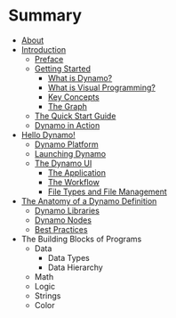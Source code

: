 # Summary

* [About](README.md)
* [Introduction](01_Introduction/1_introduction.md)
   * [Preface](01_Introduction/1-1_preface.md)
   * [Getting Started](01_Introduction/1-2_getting_started.md)
       * [What is Dynamo?](01_Introduction/1-2-1_what_is_dynamo.md)
       * [What is Visual Programming?](01_Introduction/1-2-2_what_is_visual_programming.md)
       * [Key Concepts](01_Introduction/1-2-3_key_concepts.md)
       * [The Graph](01_Introduction/1-2-4_the_graph.md)
   * [The Quick Start Guide](01_Introduction/1-3_the_quick_start_guide.md)
   * [Dynamo in Action](01_Introduction/1-4_dynamo_in_action.md)
* [Hello Dynamo!](02_Hello-Dynamo/2_hello_dynamo.md)
   * [Dynamo Platform](02_Hello-Dynamo/2-1_dynamo_platform.md)
   * [Launching Dynamo](02_Hello-Dynamo/2-2_launching_dynamo.md)
   * [The Dynamo UI](02_Hello-Dynamo/2-3_the_dynamo_ui.md)
       * [The Application](02_Hello-Dynamo/2-3-1_the_application.md)
       * [The Workflow](02_Hello-Dynamo/2-3-2_the_workflow.md)
       * [File Types and File Management](02_Hello-Dynamo/2-3-3_file_types_and_management.md)
* [The Anatomy of a Dynamo Definition](03_Anatomy-of-a-Dynamo-Definition/3_anatomy-of-a-dynamo-definition.md)
   * [Dynamo Libraries](03_Anatomy-of-a-Dynamo-Definition/3-1_dynamo_libraries.md)
   * [Dynamo Nodes](03_Anatomy-of-a-Dynamo-Definition/3-2_dynamo_nodes.md)
   * [Best Practices](03_Anatomy-of-a-Dynamo-Definition/3-3_best_practices.md)
* The Building Blocks of Programs
   * Data
       * Data Types
       * Data Hierarchy
   * Math
   * Logic
   * Strings
   * Color

